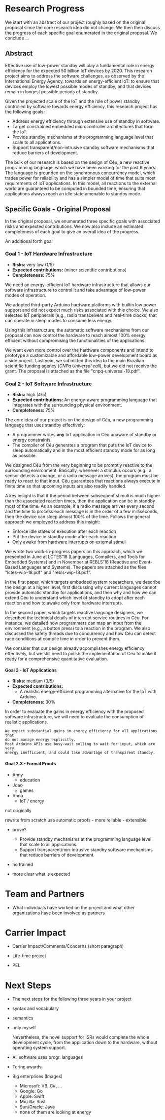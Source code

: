 # Research Progress

We start with an abstract of our project roughly based on the original proposal
since the core research idea did not change.
We then then discuss the progress of each specific goal enumerated in the
original proposal.
We conclude ...

<!--
 and summarize what we achieved in the first year.
 and still expect to achieve.
We conclude with the main achievements of the first year and discuss the
problems we encountered and how our overall approach to conduct the research
evolved during this period.
-->

## Abstract

Effective use of low-power standby will play a fundamental role in energy
efficiency for the expected 50 billion IoT devices by 2020.
This research project aims to address the software challenges, as observed by
the International Energy Agency, towards an energy-efficient IoT:
    to ensure that devices employ the lowest possible modes of standby, and
    that devices remain in longest possible periods of standby.

Given the projected scale of the IoT and the role of power standby controlled
by software towards energy efficiency, this research project has the following
goals:

- Address energy efficiency through extensive use of standby in software.
- Target constrained embedded microcontroller architectures that form the IoT.
- Provide standby mechanisms at the programming language level that scale to
all applications.
- Support transparent/non-intrusive standby software mechanisms that reduce
barriers of development.

The bulk of our research is based on the design of Céu, a new reactive
programming language, which we have been working for the past 9 years.
The language is grounded on the synchronous concurrency model, which trades
power for reliability and has a simpler model of time that suits most
requirements of IoT applications.
In this model, all reactions to the external world are guaranteed to be
computed in bounded time, ensuring that applications always reach an idle state
amenable to standby mode.

## Specific Goals - Original Proposal

In the original proposal, we enumerated three specific goals with associated
risks and expected contributions.
We now also include an estimated completeness of each goal to give an overall
idea of the progress.

An additional forth goal

### Goal 1 - IoT Hardware Infrastructure

- **Risks:** very low (1/5)
- **Expected contributions:** (minor scientific contributions)
- **Completeness:** 75%

We need an energy-efficient IoT hardware infrastructure that allows our
software infrastructure to control it and take advantage of low-power modes of
operation.

We adopted third-party Arduino hardware platforms with builtin low power
support and did not expect much risks associated with this choice.
We also selected IoT peripherals (e.g., radio transceivers and real-time
clocks) that can operate in sleep modes to consume less energy.

Using this infrastructure, the automatic software mechanisms from our proposal
can now control the hardware to reach almost 100% energy efficient without
compromising the functionalities of the applications.

We want even more control over the hardware components and intend to prototype
a customizable and affordable low-power development board as a side project.
Last year, we submitted this idea to the main Brazilian scientific funding
agency (*CNPq Universal call*), but we did not receive the grant.
The proposal is attached as the file "cnpq-universal-18.pdf".

### Goal 2 - IoT Software Infrastructure

- **Risks:** high (4/5)
- **Expected contributions:**
    An energy-aware programming language that integrates with the surrounding
    physical environment.
- **Completeness:** 75%

The core idea of our project is on the design of Céu, a new programming
language that uses standby effectively:

- A programmer writes **any** IoT application in Céu unaware of standby or
  energy constraints.
- The compiler of Céu generates a program that puts the IoT device to sleep
  automatically and in the most efficient standby mode for as long as
  possible.

We designed Céu from the very beginning to be promptly reactive to the
surrounding environment.
Basically, whenever a stimulus occurs (e.g., a sensor detects a change, or a
radio message arrives), the program must be ready to react to that input.
Céu guarantees that reactions always execute in finite time so that upcoming
inputs are also readily handled.

A key insight is that if the period between subsequent stimuli is much higher
than the associated reaction times, then the application can be in standby most
of the time.
As an example, if a radio message arrives every second and the time to process
each message is in the order of a few milliseconds, then the device can sleep
almost 100% of the time.
Follows the general approach we employed to address this insight:

- Enforce idle states of execution after each reaction
- Put the device in standby mode after each reaction
- Only awake from hardware interrupts on external stimuli

We wrote two work-in-progress papers on this approach, which we presented in
June at LCTES'18 (Languages, Compilers, and Tools for Embedded Systems) and in
November at REBLS'18 (Reactive and Event-Based Languages and Systems).
The papers are attached as the files "lctes-wip-18.pdf" and "rebls-wip-18.pdf".

In the first paper, which targets embedded system researchers, we describe the
design at a higher level, first discussing why current languages cannot provide
automatic standby for applications, and then why and how we can extend Céu to
understand which level of standby to adopt after each reaction and how to awake
only from hardware interrupts.

In the second paper, which targets reactive language designers, we described
the technical details of interrupt service routines in Céu.
For instance, we detailed how programmers can map an input from the environment
(e.g., a button press) to a reaction in the program.
We also discussed the safety threads due to concurrency and how Céu can detect
race conditions at compile time in order to prevent them.

We consider that our design already accomplishes energy efficiency effectively,
but we still need to polish the implementation of Céu to make it ready for a
comprehensive quantitative evaluation.

<!--
LCTES'18: https://conf.researchr.org/event/LCTES-2018/lctes-2018-papers-wip-transparent-standby-for-low-power-resource-constrained-embedded-systems-a-programming-language-based-approach
REBLS'18: https://2018.splashcon.org/event/rebls-2018-papers-where-do-events-come-from-reactive-and-energy-efficient-programming-from-the-ground-up
https://conf.researchr.org/event/LCTES-2018/lctes-2018-papers-a-memory-bounded-deterministic-and-terminating-semantics-for-the-synchronous-programming-language-c-u
-->

#### Goal 3 - IoT Applications

- **Risks:** medium (3/5)
- **Expected contributions:**
    - A realistic energy-efficient programming alternative for the IoT with
      Arduino.
- **Completeness:** 30%

In order to evaluate the gains in energy efficiency with the proposed software
infrastructure, we will need to evaluate the consumption of realistic
applications.

    We expect substantial gains in energy efficiency for all applications that
    do not manage energy explicitly.
    Most Arduino APIs use busy-wait polling to wait for input, which are very
    energy inefficient, and could take advantage of transparent standby.


#### Goal 2.3 - Formal Proofs

- Anny
    - education
- Joao
    - games
- Anna
    - IoT / energy

not originally

rewrite from scratch
use automatic proofs
    - more reliable
    - extensible

- prove?

  - Provide standby mechanisms at the programming language level that scale to
    all applications.
  - Support transparent/non-intrusive standby software mechanisms that reduce
    barriers of development.

- no trained
- more clear what is expected

# Team and Partners

- What individuals have worked on the project and what other organizations have been involved as partners

# Carrier Impact

- Carrier Impact/Comments/Concerns (short paragraph)

- Life-time project

- PEL

# Next Steps

- The next steps for the following three years in your project


- syntax and vocabulary
- semantics
- only myself

    Nevertheless, the novel support for ISRs would complete the whole
    development cycle, from the application down to the hardware, without
    operating system support.



- All software uses progr. languages
- Turing awards
- Big enterprises (Images)
    - Microsoft: VB, C#, ...
    - Google: Go
    - Apple: Swift
    - Mozilla: Rust
    - Sun/Oracle: Java
    - none of them are looking at energy
